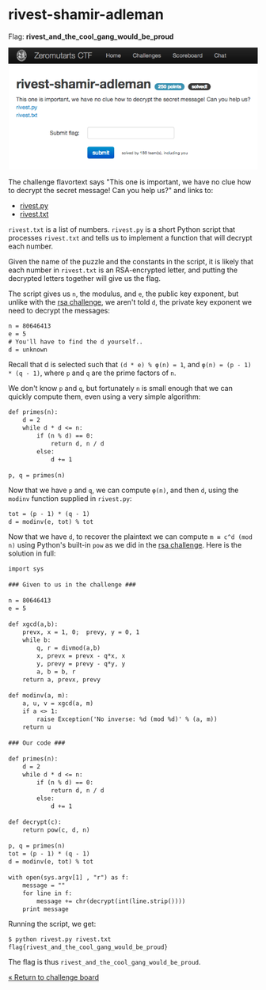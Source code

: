 rivest-shamir-adleman
=====================

Flag: **rivest_and_the_cool_gang_would_be_proud**

![rivest](images/rivest.png "rivest-shamir-adleman challenge introduction")

The challenge flavortext says "This one is important, we have no clue
how to decrypt the secret message! Can you help us?" and links to:

* [rivest.py](rivest.py "rivest.py")
* [rivest.txt](rivest.txt "rivest.txt")

`rivest.txt` is a list of numbers. `rivest.py` is a short Python script that
processes `rivest.txt` and tells us to implement a function that will decrypt
each number.

Given the name of the puzzle and the constants in the script, it is likely that
each number in `rivest.txt` is an RSA-encrypted letter, and putting the
decrypted letters together will give us the flag.

The script gives us `n`, the modulus, and `e`, the public key exponent, but
unlike with the [rsa challenge](../rsa/rsa.md "rsa challenge"), we aren't told
`d`, the private key exponent we need to decrypt the messages:

    n = 80646413
    e = 5
    # You'll have to find the d yourself..
    d = unknown

Recall that d is selected such that `(d * e) % φ(n) = 1`, and `φ(n) = (p - 1) *
(q - 1)`, where `p` and `q` are the prime factors of `n`.

We don't know `p` and `q`, but fortunately `n` is small enough that we can
quickly compute them, even using a very simple algorithm:

    def primes(n):
        d = 2
        while d * d <= n:
            if (n % d) == 0:
                return d, n / d
            else:
                d += 1

    p, q = primes(n)

Now that we have `p` and `q`, we can compute `φ(n)`, and then `d`, using the
`modinv` function supplied in `rivest.py`:

    tot = (p - 1) * (q - 1)
    d = modinv(e, tot) % tot

Now that we have `d`, to recover the plaintext we can compute `m ≡ c^d (mod n)`
using Python's built-in `pow` as we did in the [rsa challenge](../rsa/rsa.md
"rsa challenge"). Here is the solution in full:

    import sys

    ### Given to us in the challenge ###

    n = 80646413
    e = 5

    def xgcd(a,b):
        prevx, x = 1, 0;  prevy, y = 0, 1
        while b:
            q, r = divmod(a,b)
            x, prevx = prevx - q*x, x
            y, prevy = prevy - q*y, y
            a, b = b, r
        return a, prevx, prevy

    def modinv(a, m):
        a, u, v = xgcd(a, m)
        if a <> 1:
            raise Exception('No inverse: %d (mod %d)' % (a, m))
        return u

    ### Our code ###

    def primes(n):
        d = 2
        while d * d <= n:
            if (n % d) == 0:
                return d, n / d
            else:
                d += 1

    def decrypt(c):
        return pow(c, d, n)

    p, q = primes(n)
    tot = (p - 1) * (q - 1)
    d = modinv(e, tot) % tot

    with open(sys.argv[1] , "r") as f:
        message = ""
        for line in f:
            message += chr(decrypt(int(line.strip())))
        print message

Running the script, we get:

    $ python rivest.py rivest.txt
    flag{rivest_and_the_cool_gang_would_be_proud}

The flag is thus `rivest_and_the_cool_gang_would_be_proud`.

[« Return to challenge board](../README.md "Return to challenge board")
